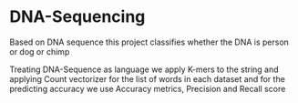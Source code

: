 # DNA-Sequencing
Based on DNA sequence this project classifies whether the DNA is person or dog or chimp

Treating DNA-Sequence as language we apply K-mers to the string and applying Count vectorizer for the list of words in each dataset and for the predicting accuracy we use Accuracy metrics, Precision and Recall score
